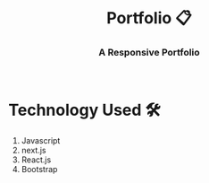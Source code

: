 <h1 align="center"> Portfolio 📋</h1>
  
<h3 align="center">A Responsive Portfolio</h3>
<br/>

# Technology Used 🛠

1. Javascript
2. next.js
3. React.js
4. Bootstrap


